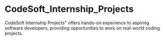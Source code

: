 # CodeSoft_Internship_Projects
CodeSoft Internship Projects" offers hands-on experience to aspiring software developers, providing opportunities to work on real-world coding projects. 
